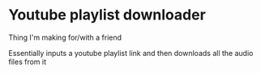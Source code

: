 # Youtube playlist downloader
 Thing I'm making for/with a friend

Essentially inputs a youtube playlist link and then downloads all the audio files from it
